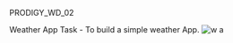 PRODIGY_WD_02

Weather App
Task - To build a simple weather App.
![w a](https://github.com/as5529/PRODIGY_WD_02/assets/108147368/8e7857f4-0af1-47fe-bb6e-9e82969057cb)
